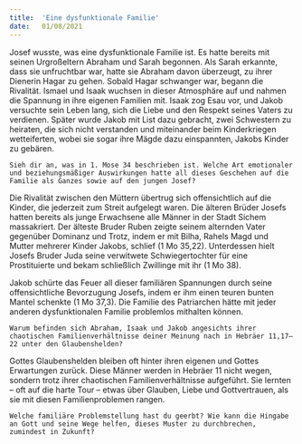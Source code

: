 ```yaml
---
title:  'Eine dysfunktionale Familie'
date:   01/08/2021
---
```


Josef wusste, was eine dysfunktionale Familie ist. Es hatte bereits mit seinen Urgroßeltern Abraham und Sarah begonnen. Als Sarah erkannte, dass sie unfruchtbar war, hatte sie Abraham davon überzeugt, zu ihrer Dienerin Hagar zu gehen. Sobald Hagar schwanger war, begann die Rivalität. Ismael und Isaak wuchsen in dieser Atmosphäre auf und nahmen die Spannung in ihre eigenen Familien mit. Isaak zog Esau vor, und Jakob versuchte sein Leben lang, sich die Liebe und den Respekt seines Vaters zu verdienen. Später wurde Jakob mit List dazu gebracht, zwei Schwestern zu heiraten, die sich nicht verstanden und miteinander beim Kinderkriegen wetteiferten, wobei sie sogar ihre Mägde dazu einspannten, Jakobs Kinder zu gebären.

`Sieh dir an, was in 1. Mose 34 beschrieben ist. Welche Art emotionaler und beziehungsmäßiger Auswirkungen hatte all dieses Geschehen auf die Familie als Ganzes sowie auf den jungen Josef?`

Die Rivalität zwischen den Müttern übertrug sich offensichtlich auf die Kinder, die jederzeit zum Streit aufgelegt waren. Die älteren Brüder Josefs hatten bereits als junge Erwachsene alle Männer in der Stadt Sichem massakriert. Der älteste Bruder Ruben zeigte seinem alternden Vater gegenüber Dominanz und Trotz, indem er mit Bilha, Rahels Magd und Mutter mehrerer Kinder Jakobs, schlief (1 Mo 35,22). Unterdessen hielt Josefs Bruder Juda seine verwitwete Schwiegertochter für eine Prostituierte und bekam schließlich Zwillinge mit ihr (1 Mo 38).

Jakob schürte das Feuer all dieser familiären Spannungen durch seine offensichtliche Bevorzugung Josefs, indem er ihm einen teuren bunten Mantel schenkte (1 Mo 37,3). Die Familie des Patriarchen hätte mit jeder anderen dysfunktionalen Familie problemlos mithalten können.

`Warum befinden sich Abraham, Isaak und Jakob angesichts ihrer chaotischen Familienverhältnisse deiner Meinung nach in Hebräer 11,17–22 unter den Glaubenshelden?`

Gottes Glaubenshelden bleiben oft hinter ihren eigenen und Gottes Erwartungen zurück. Diese Männer werden in Hebräer 11 nicht wegen, sondern trotz ihrer chaotischen Familienverhältnisse aufgeführt. Sie lernten – oft auf die harte Tour – etwas über Glauben, Liebe und Gottvertrauen, als sie mit diesen Familienproblemen rangen.

`Welche familiäre Problemstellung hast du geerbt? Wie kann die Hingabe an Gott und seine Wege helfen, dieses Muster zu durchbrechen, zumindest in Zukunft?`